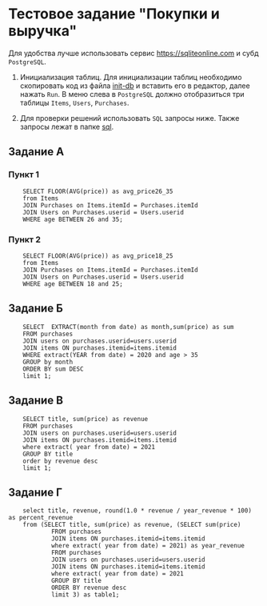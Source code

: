 # Тестовое задание "Покупки и выручка"
Для удобства лучше использовать сервис https://sqliteonline.com и субд `PostgreSQL`.

1. Инициализация таблиц.
Для инициализации таблиц необходимо скопировать код из файла [init-db](sql/init-db.sql) и вставить его в редактор, далее нажать `Run`.
В меню слева в `PostgreSQL` должно отобразиться три таблицы `Items`, `Users`, `Purchases`.

2. Для проверки решений использовать `SQL` запросы ниже. Также запросы лежат в папке [sql](sql). 

## Задание А
### Пункт 1
```
    SELECT FLOOR(AVG(price)) as avg_price26_35
    from Items
    JOIN Purchases on Items.itemId = Purchases.itemId
    JOIN Users on Purchases.userid = Users.userid
    WHERE age BETWEEN 26 and 35;
```
### Пункт 2
```
    SELECT FLOOR(AVG(price)) as avg_price18_25
    from Items
    JOIN Purchases on Items.itemId = Purchases.itemId
    JOIN Users on Purchases.userid = Users.userid
    WHERE age BETWEEN 18 and 25;
```
## Задание Б
```
    SELECT  EXTRACT(month from date) as month,sum(price) as sum
    FROM purchases
    JOIN users on purchases.userid=users.userid
    JOIN items ON purchases.itemid=items.itemid
    WHERE extract(YEAR from date) = 2020 and age > 35
    GROUP by month
    ORDER BY sum DESC
    limit 1;
```
## Задание В
```
    SELECT title, sum(price) as revenue
    FROM purchases
    JOIN users on purchases.userid=users.userid
    JOIN items ON purchases.itemid=items.itemid
    where extract( year from date) = 2021
    GROUP BY title
    order by revenue desc
    limit 1;
```
## Задание Г
```
    select title, revenue, round(1.0 * revenue / year_revenue * 100) as percent_revenue
    from (SELECT title, sum(price) as revenue, (SELECT sum(price) 
            FROM purchases
            JOIN items ON purchases.itemid=items.itemid
            where extract( year from date) = 2021) as year_revenue
            FROM purchases
            JOIN users on purchases.userid=users.userid
            JOIN items ON purchases.itemid=items.itemid
            where extract( year from date) = 2021
            GROUP BY title
            ORDER BY revenue desc
            limit 3) as table1;
```
